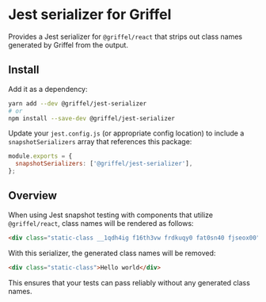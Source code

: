 # Jest serializer for Griffel

Provides a Jest serializer for `@griffel/react` that strips out class names generated by Griffel from the output.

## Install

Add it as a dependency:

```bash
yarn add --dev @griffel/jest-serializer
# or
npm install --save-dev @griffel/jest-serializer
```

Update your `jest.config.js` (or appropriate config location) to include a `snapshotSerializers` array that references this package:

```js
module.exports = {
  snapshotSerializers: ['@griffel/jest-serializer'],
};
```

## Overview

When using Jest snapshot testing with components that utilize `@griffel/react`, class names will be rendered as follows:

```html
<div class="static-class __1qdh4ig f16th3vw frdkuqy0 fat0sn40 fjseox00">Hello world</div>
```

With this serializer, the generated class names will be removed:

```html
<div class="static-class">Hello world</div>
```

This ensures that your tests can pass reliably without any generated class names.
